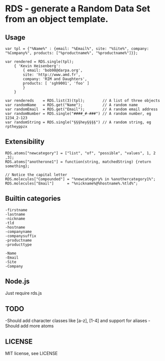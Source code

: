 # RDS - generate a Random Data Set from an object template.

## Usage
	var tpl = {"%Name%" : {email: "%Email%", site: "%Site%", company: "%Company%", products: ["%productname%", "%productname%"]}};

	var rendered = RDS.single(tpl);
		{ 'Kevin Heisenberg': 
			{ email: 'bob98@darpa.org',
			site: 'http://www.amd.fr',
			company: 'RIM and Daughters',
			products: [ 'sgh9001', 'foo' ]
			}
		}

	var rendereds    = RDS.list(3)(tpl);        // A list of three objects
	var randomName   = RDS.get("Name");         // A random name
	var randomEmail  = RDS.get("Email");        // A random email address
	var randomNumber = RDS.single("####_#-###") // A random number, eg 1234_2-123
	var randomString = RDS.single("§§§hey§§§§") // A random string, eg rptheyppzx


## Extensibility
	RDS.atoms["newcategory"] = ["list", "of", "possible", "values", 1, 2 ,3];
	RDS.atoms["anotherone1"] = function(string, matchedString) {return something};

	// Notice the capital letter
	RDS.molecules["Compounded"] = "%newcategory% in %anothercategory1%";
	RDS.molecules["Email"]      = "%nickname%@%hostname%.%tld%";


## Builtin categories
	-firstname
	-lastname
	-nickname
	-tld
	-hostname
	-companyname
	-companysuffix
	-productname
	-producttype

	-Name
	-Email
	-Site
	-Company


## Node.js
Just require rds.js


## TODO
-Should add character classes like [a-z], [1-4] and support for aliases
-Should add more atoms

## LICENSE
MIT license, see LICENSE

